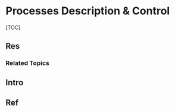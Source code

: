 # Processes Description & Control

[TOC]



## Res
### Related Topics




## Intro



## Ref
[进程的状态及转换 两/三/五态模型、挂起、进程控制块]: https://www.orzzone.com/process-state-transition.html
[用户态与内核态之间切换详解「通俗易懂」]: https://cloud.tencent.com/developer/article/2131401
[Java：线程的六种状态及转化]: https://www.cnblogs.com/summerday152/p/12288671.html

[「操作系统」进程管理（二）]: https://www.cnblogs.com/leesf456/p/5413517.html

